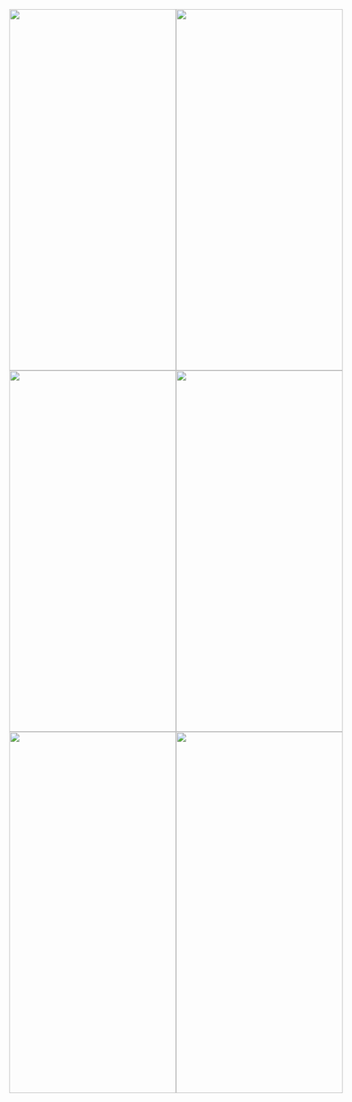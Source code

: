<div style="display: flex;">
  <img src="https://github.com/YagizTopaldemir/SwiftNews/assets/159691508/cad2bfb9-ea0b-44ff-87b7-7a27bd4f6df9" width="300" height="650" alt="">
  <img src="https://github.com/YagizTopaldemir/SwiftNews/assets/159691508/d11a2368-79f9-45e0-9919-7ce297a55a23" width="300" height="650" alt="">

</div>
<div style="display: flex;">
    <img src="https://github.com/YagizTopaldemir/SwiftNews/assets/159691508/26f72740-61a1-4784-b611-981d9a3318f2" width="300" height="650" alt="">
     <img src="https://github.com/YagizTopaldemir/SwiftNews/assets/159691508/fa9a90f9-e493-4989-ac80-07eed763dda8" width="300" height="650" alt="">
</div>
<div style="display: flex;">
  <img src="https://github.com/YagizTopaldemir/SwiftNews/assets/159691508/4abbc395-421d-4446-962d-2c6cd40167a6" width="300" height="650" alt="">
    <img src="https://github.com/YagizTopaldemir/SwiftNews/assets/159691508/956f7708-e4b1-434e-a96f-a5671b40b061" width="300" height="650" alt="">
</div>





